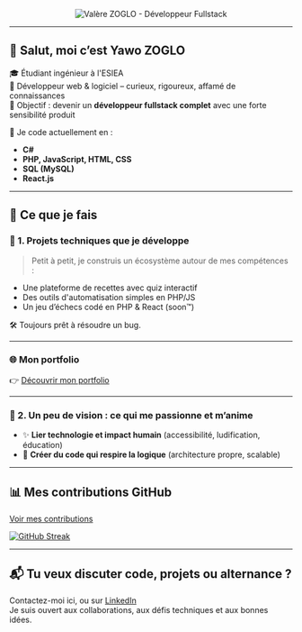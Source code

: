 <!-- Bannière de profil -->
<p align="center">
  <img src="https://github.com/HexaNexus28/HexaNexus28/blob/main/Bannière LinkedIn Architecte Moderne Blanc et Noir_2.png" alt="Valère ZOGLO - Développeur Fullstack" />
</p>

---

## 👋 Salut, moi c’est Yawo ZOGLO

🎓 Étudiant ingénieur à l'ESIEA  
🧠 Développeur web & logiciel – curieux, rigoureux, affamé de connaissances  
🚀 Objectif : devenir un **développeur fullstack complet** avec une forte sensibilité produit

💬 Je code actuellement en :  
- **C#**
- **PHP, JavaScript, HTML, CSS**
- **SQL (MySQL)**  
- **React.js**

---

## 🧩 Ce que je fais 

### 🔧 1. Projets techniques que je développe
> Petit à petit, je construis un écosystème autour de mes compétences :
- Une plateforme de recettes avec quiz interactif
- Des outils d'automatisation simples en PHP/JS
- Un jeu d’échecs codé en PHP & React (soon™)

🛠️ Toujours prêt à résoudre un bug.

---

### 🌐 Mon portfolio

👉 [Découvrir mon portfolio](https://yawo-portfolio.vercel.app)

---

### 🔮 2. Un peu de vision : ce qui me passionne et m’anime

- ✨ **Lier technologie et impact humain** (accessibilité, ludification, éducation)  
- 🤖 **Créer du code qui respire la logique** (architecture propre, scalable)

---

## 📊 Mes contributions GitHub

[Voir mes contributions](https://github.com/HexaNexus28?tab=overview&from=2025-01-01&to=2025-12-31)

[![GitHub Streak](https://streak-stats.demolab.com/?user=HexaNexus28&theme=dark&hide_border=true)](https://git.io/streak-stats)

---

## 📬 Tu veux discuter code, projets ou alternance ?
Contactez-moi ici, ou sur [LinkedIn](https://www.linkedin.com/in/yawozoglo/)  
Je suis ouvert aux collaborations, aux défis techniques et aux bonnes idées.
